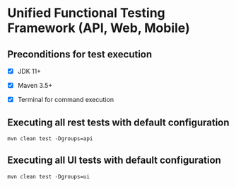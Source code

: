 # Unified Functional Testing Framework (API, Web, Mobile)

## Preconditions for test execution
- [x] JDK 11+
- [x] Maven 3.5+
- [x] Terminal for command execution


## Executing all rest tests with default configuration
```shell
mvn clean test -Dgroups=api
```

## Executing all UI tests with default configuration
```shell
mvn clean test -Dgroups=ui
```